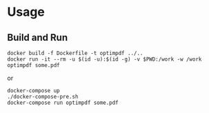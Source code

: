
# Usage

## Build and Run

    docker build -f Dockerfile -t optimpdf ../..
    docker run -it --rm -u $(id -u):$(id -g) -v $PWD:/work -w /work optimpdf some.pdf

or

    docker-compose up
    ./docker-compose-pre.sh
    docker-compose run optimpdf some.pdf

